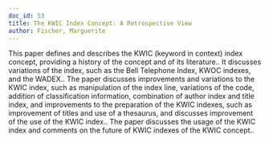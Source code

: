 ```yaml
---
doc_id: 53
title: The KWIC Index Concept: A Retrospective View
author: Fischer, Marguerite
---
```


This paper defines and describes the KWIC (keyword in context) index concept,
providing a history of the concept and of its literature.. It discusses 
variations of the index, such as the Bell Telephone Index, KWOC indexes, and 
the WADEX..
   The paper discusses improvements and variations to the KWIC index, such as 
manipulation of the index line, variations of the code, addition of 
classification information, combination of author index and title index, and 
improvements to the preparation of the KWIC indexes, such as improvement of 
titles and use of a thesaurus, and discusses improvement of the use of the KWIC 
index.. The paper discusses the usage of the KWIC index and comments on the 
future of KWIC indexes of the KWIC concept..